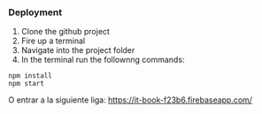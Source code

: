 ### Deployment

1. Clone the github project
2. Fire up a terminal 
3. Navigate into the project folder
4. In the terminal run the follownng commands: 

```
npm install
npm start
```

O entrar a la siguiente liga:
https://it-book-f23b6.firebaseapp.com/
